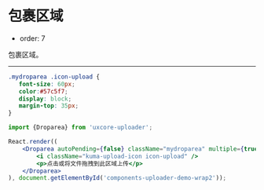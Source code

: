 #  包裹区域

- order: 7

包裹区域。

---

<style>
.mydroparea .icon-upload {
   font-size: 60px;
   color:#57c5f7;
   display: block;
   margin-top: 35px;
}
</style>

```css
.mydroparea .icon-upload {
   font-size: 60px;
   color:#57c5f7;
   display: block;
   margin-top: 35px;
}
```

````jsx
import {Droparea} from 'uxcore-uploader';

React.render((
    <Droparea autoPending={false} className="mydroparea" multiple={true} queueCapcity={20} name='file' url='http://test.yanbingbing.com/upload.php'>
        <i className="kuma-upload-icon icon-upload" />
        <p>点击或将文件拖拽到此区域上传</p>
    </Droparea>
), document.getElementById('components-uploader-demo-wrap2'));
````
